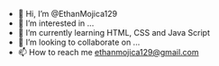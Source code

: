 - 👋 Hi, I’m @EthanMojica129
- 👀 I’m interested in ...
- 🌱 I’m currently learning HTML, CSS and Java Script
- 💞️ I’m looking to collaborate on ...
- 📫 How to reach me ethanmojica129@gmail.com

<!---
EthanMojica129/EthanMojica129 is a ✨ special ✨ repository because its `README.md` (this file) appears on your GitHub profile.
You can click the Preview link to take a look at your changes.
--->
